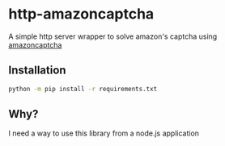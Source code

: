 # http-amazoncaptcha

A simple http server wrapper to solve amazon's captcha using [amazoncaptcha](https://pypi.org/project/amazoncaptcha/)

## Installation

```bash
python -m pip install -r requirements.txt
```

## Why?

I need a way to use this library from a node.js application
